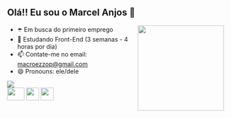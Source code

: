 ## Olá!! Eu sou o Marcel Anjos  💎   

<div>
  <img src="https://i.pinimg.com/originals/50/c5/f1/50c5f1847013012ee0f25f67fdddb8d9.gif" height="200" widht="200" align="right">
</div>

- ☂️ Em busca do primeiro emprego
- 🌱 Estudando Front-End (3 semanas - 4 horas por dia)
- 📫 Contate-me no email: macroezzop@gmail.com
- 😄 Pronouns: ele/dele

<div>
  <img heigh="180cm" src="https://github-readme-stats.vercel.app/api?username=MarcelAnjos&show_icons=true&theme=calm">
  
<div>
  
<div>
  <img src="https://cdn.jsdelivr.net/gh/devicons/devicon/icons/python/python-original-wordmark.svg" height="30" width="40">
  <img src="https://cdn.jsdelivr.net/gh/devicons/devicon/icons/java/java-original-wordmark.svg" height="30" widht="40">
  <img src="https://cdn.jsdelivr.net/gh/devicons/devicon/icons/html5/html5-original-wordmark.svg" height="30" widht="40">       
</div>

